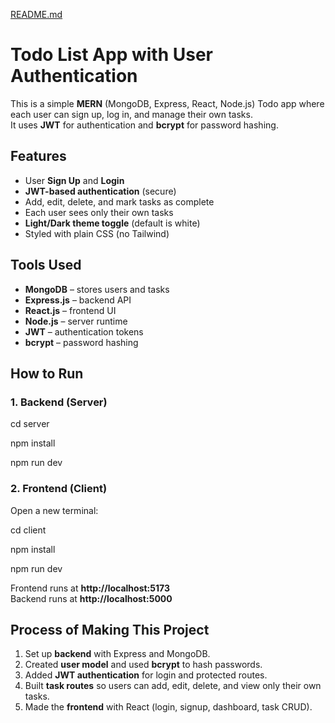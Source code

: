 [README.md](https://github.com/user-attachments/files/21798590/README.md)
# Todo List App with User Authentication

This is a simple **MERN** (MongoDB, Express, React, Node.js) Todo app where each user can sign up, log in, and manage their own tasks.  
It uses **JWT** for authentication and **bcrypt** for password hashing.

## Features
- User **Sign Up** and **Login**
- **JWT-based authentication** (secure)
- Add, edit, delete, and mark tasks as complete
- Each user sees only their own tasks
- **Light/Dark theme toggle** (default is white)
- Styled with plain CSS (no Tailwind)

## Tools Used
- **MongoDB** – stores users and tasks
- **Express.js** – backend API
- **React.js** – frontend UI
- **Node.js** – server runtime
- **JWT** – authentication tokens
- **bcrypt** – password hashing

## How to Run

### 1. Backend (Server)

cd server

npm install

npm run dev

### 2. Frontend (Client)
Open a new terminal:

cd client

npm install

npm run dev


Frontend runs at **http://localhost:5173**  
Backend runs at **http://localhost:5000**

## Process of Making This Project
1. Set up **backend** with Express and MongoDB.
2. Created **user model** and used **bcrypt** to hash passwords.
3. Added **JWT authentication** for login and protected routes.
4. Built **task routes** so users can add, edit, delete, and view only their own tasks.
5. Made the **frontend** with React (login, signup, dashboard, task CRUD).

